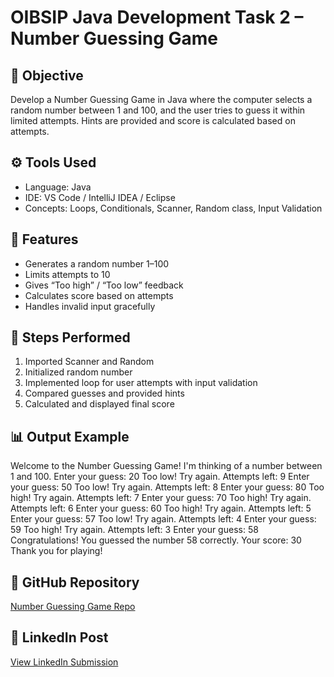 # OIBSIP Java Development Task 2 – Number Guessing Game

## 🎯 Objective
Develop a Number Guessing Game in Java where the computer selects a random number between 1 and 100, and the user tries to guess it within limited attempts. Hints are provided and score is calculated based on attempts.

## ⚙️ Tools Used
- Language: Java  
- IDE: VS Code / IntelliJ IDEA / Eclipse  
- Concepts: Loops, Conditionals, Scanner, Random class, Input Validation  

## 📝 Features
- Generates a random number 1–100  
- Limits attempts to 10  
- Gives “Too high” / “Too low” feedback  
- Calculates score based on attempts  
- Handles invalid input gracefully  

## 🧠 Steps Performed
1. Imported Scanner and Random  
2. Initialized random number  
3. Implemented loop for user attempts with input validation  
4. Compared guesses and provided hints  
5. Calculated and displayed final score  

## 📊 Output Example
Welcome to the Number Guessing Game!
I'm thinking of a number between 1 and 100.
Enter your guess: 20
Too low! Try again.
Attempts left: 9
Enter your guess: 50
Too low! Try again.
Attempts left: 8
Enter your guess: 80
Too high! Try again.
Attempts left: 7
Enter your guess: 70
Too high! Try again.
Attempts left: 6
Enter your guess: 60
Too high! Try again.
Attempts left: 5
Enter your guess: 57
Too low! Try again.
Attempts left: 4
Enter your guess: 59
Too high! Try again.
Attempts left: 3
Enter your guess: 58
Congratulations! You guessed the number 58 correctly.
Your score: 30
Thank you for playing!


## 📂 GitHub Repository
[Number Guessing Game Repo](https://lnkd.in/exZf26gy)

## 🔗 LinkedIn Post
[View LinkedIn Submission](https://www.linkedin.com/posts/akshaya-kudukala-491814375_oasisinfobyte-javadevelopment-internship-activity-7387189626001584128-gnP1?utm_source=share&utm_medium=member_desktop&rcm=ACoAAFzY3q0BQqs3fPHjitHy-NShT66lIc-1IKY)


